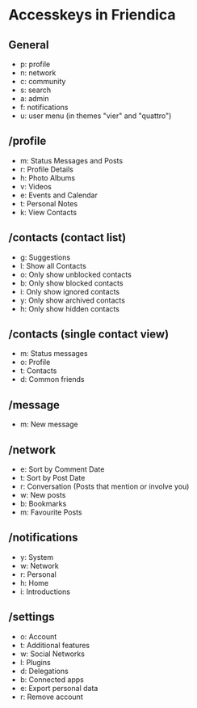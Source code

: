 Accesskeys in Friendica
=======================

General
-------
* p: profile
* n: network
* c: community
* s: search
* a: admin
* f: notifications
* u: user menu (in themes "vier" and "quattro")

/profile
--------
* m: Status Messages and Posts
* r: Profile Details
* h: Photo Albums
* v: Videos
* e: Events and Calendar
* t: Personal Notes
* k: View Contacts

/contacts (contact list)
---------
* g: Suggestions
* l: Show all Contacts
* o: Only show unblocked contacts
* b: Only show blocked contacts
* i: Only show ignored contacts
* y: Only show archived contacts
* h: Only show hidden contacts

/contacts (single contact view)
-------------------------------
* m: Status messages
* o: Profile
* t: Contacts
* d: Common friends

/message
--------
* m: New message

/network
--------
* e: Sort by Comment Date
* t: Sort by Post Date
* r: Conversation (Posts that mention or involve you)
* w: New posts
* b: Bookmarks
* m: Favourite Posts

/notifications
--------------
* y: System
* w: Network
* r: Personal
* h: Home
* i: Introductions

/settings
---------
* o: Account
* t: Additional features
* w: Social Networks
* l: Plugins
* d: Delegations
* b: Connected apps
* e: Export personal data
* r: Remove account
